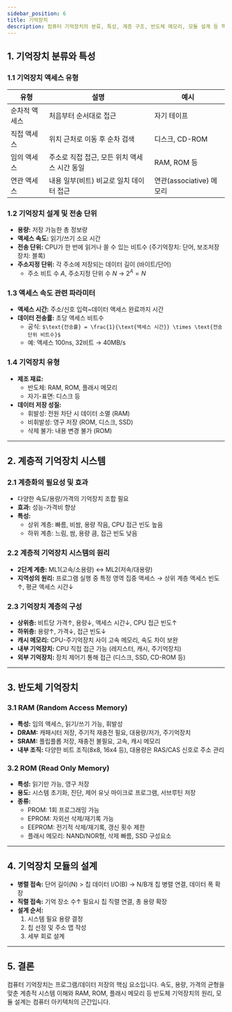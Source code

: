 ```yaml
---
sidebar_position: 6
title: 기억장치
description: 컴퓨터 기억장치의 분류, 특성, 계층 구조, 반도체 메모리, 모듈 설계 등 핵심 개념을 정리
---
```


## 1. 기억장치 분류와 특성

### 1.1 기억장치 액세스 유형

| 유형          | 설명                                         | 예시                     |
| ------------- | -------------------------------------------- | ------------------------ |
| 순차적 액세스 | 처음부터 순서대로 접근                       | 자기 테이프              |
| 직접 액세스   | 위치 근처로 이동 후 순차 검색                | 디스크, CD-ROM           |
| 임의 액세스   | 주소로 직접 접근, 모든 위치 액세스 시간 동일 | RAM, ROM 등              |
| 연관 액세스   | 내용 일부(비트) 비교로 일치 데이터 접근      | 연관(associative) 메모리 |

### 1.2 기억장치 설계 및 전송 단위

- **용량:** 저장 가능한 총 정보량
- **액세스 속도:** 읽기/쓰기 소요 시간
- **전송 단위:** CPU가 한 번에 읽거나 쓸 수 있는 비트수 (주기억장치: 단어, 보조저장장치: 블록)
- **주소지정 단위:** 각 주소에 저장되는 데이터 길이 (바이트/단어)
  - 주소 비트 수 $A$, 주소지정 단위 수 $N$ → $2^A = N$

### 1.3 액세스 속도 관련 파라미터

- **액세스 시간:** 주소/신호 입력~데이터 액세스 완료까지 시간
- **데이터 전송률:** 초당 액세스 비트수
  - 공식: `$\text{전송률} = \frac{1}{\text{액세스 시간}} \times \text{전송 단위 비트수}$`
  - 예: 액세스 100ns, 32비트 → 40MB/s

### 1.4 기억장치 유형

- **제조 재료:**
  - 반도체: RAM, ROM, 플래시 메모리
  - 자기-표면: 디스크 등
- **데이터 저장 성질:**
  - 휘발성: 전원 차단 시 데이터 소멸 (RAM)
  - 비휘발성: 영구 저장 (ROM, 디스크, SSD)
  - 삭제 불가: 내용 변경 불가 (ROM)

---

## 2. 계층적 기억장치 시스템

### 2.1 계층화의 필요성 및 효과

- 다양한 속도/용량/가격의 기억장치 조합 필요
- **효과:** 성능-가격비 향상
- **특성:**
  - 상위 계층: 빠름, 비쌈, 용량 작음, CPU 접근 빈도 높음
  - 하위 계층: 느림, 쌈, 용량 큼, 접근 빈도 낮음

### 2.2 계층적 기억장치 시스템의 원리

- **2단계 계층:** ML1(고속/소용량) ↔ ML2(저속/대용량)
- **지역성의 원리:** 프로그램 실행 중 특정 영역 집중 액세스 → 상위 계층 액세스 빈도↑, 평균 액세스 시간↓

### 2.3 기억장치 계층의 구성

- **상위층:** 비트당 가격↑, 용량↓, 액세스 시간↓, CPU 접근 빈도↑
- **하위층:** 용량↑, 가격↓, 접근 빈도↓
- **캐시 메모리:** CPU-주기억장치 사이 고속 메모리, 속도 차이 보완
- **내부 기억장치:** CPU 직접 접근 가능 (레지스터, 캐시, 주기억장치)
- **외부 기억장치:** 장치 제어기 통해 접근 (디스크, SSD, CD-ROM 등)

---

## 3. 반도체 기억장치

### 3.1 RAM (Random Access Memory)

- **특성:** 임의 액세스, 읽기/쓰기 가능, 휘발성
- **DRAM:** 캐패시터 저장, 주기적 재충전 필요, 대용량/저가, 주기억장치
- **SRAM:** 플립플롭 저장, 재충전 불필요, 고속, 캐시 메모리
- **내부 조직:** 다양한 비트 조직(8x8, 16x4 등), 대용량은 RAS/CAS 신호로 주소 관리

### 3.2 ROM (Read Only Memory)

- **특성:** 읽기만 가능, 영구 저장
- **용도:** 시스템 초기화, 진단, 제어 유닛 마이크로 프로그램, 서브루틴 저장
- **종류:**
  - PROM: 1회 프로그래밍 가능
  - EPROM: 자외선 삭제/재기록 가능
  - EEPROM: 전기적 삭제/재기록, 갱신 횟수 제한
  - 플래시 메모리: NAND/NOR형, 삭제 빠름, SSD 구성요소

---

## 4. 기억장치 모듈의 설계

- **병렬 접속:** 단어 길이(N) > 칩 데이터 I/O(B) → N/B개 칩 병렬 연결, 데이터 폭 확장
- **직렬 접속:** 기억 장소 수↑ 필요시 칩 직렬 연결, 총 용량 확장
- **설계 순서:**
  1. 시스템 필요 용량 결정
  2. 칩 선정 및 주소 맵 작성
  3. 세부 회로 설계

---

## 5. 결론

컴퓨터 기억장치는 프로그램/데이터 저장의 핵심 요소입니다. 속도, 용량, 가격의 균형을 맞춘 계층적 시스템 이해와 RAM, ROM, 플래시 메모리 등 반도체 기억장치의 원리, 모듈 설계는 컴퓨터 아키텍처의 근간입니다.
